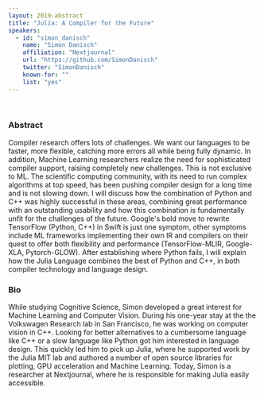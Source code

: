 ```yaml
---
layout: 2019-abstract
title: "Julia: A Compiler for the Future"
speakers:
  - id: "simon_danisch"
    name: "Simon Danisch"
    affiliation: "Nextjournal"
    url: "https://github.com/SimonDanisch"
    twitter: "SimonDanisch"
    known-for: ""
    list: "yes"
---
```


<br/>

### Abstract

Compiler research offers lots of challenges. We want our languages to be faster, more flexible, catching more errors all while being fully dynamic. In addition, Machine Learning researchers realize the need for sophisticated compiler support, raising completely new challenges. This is not exclusive to ML. The scientific computing community, with its need to run complex algorithms at top speed, has been pushing compiler design for a long time and is not slowing down. I will discuss how the combination of Python and C++ was highly successful in these areas, combining great performance with an outstanding usability and how this combination is fundamentally unfit for the challenges of the future. Google's bold move to rewrite TensorFlow (Python, C++) in Swift is just one symptom, other symptoms include ML frameworks implementing their own IR and compilers on their quest to offer both flexibility and performance (TensorFlow-MLIR, Google-XLA, Pytorch-GLOW). After establishing where Python fails, I will explain how the Julia Language combines the best of Python and C++, in both compiler technology and language design.

### Bio

While studying Cognitive Science, Simon developed a great interest for Machine Learning and Computer Vision. During his one-year stay at the the Volkswagen Research lab in San Francisco, he was working on computer vision in C++. Looking for better alternatives to a cumbersome language like C++ or a slow language like Python got him interested in language design. This quickly led him to pick up Julia, where he supported work by the Julia MIT lab and authored a number of open source libraries for plotting, GPU acceleration and Machine Learning. Today, Simon is a researcher at Nextjournal, where he is responsible for making Julia easily accessible.


